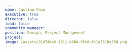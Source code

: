 ```yaml
---
name: Justina Chua
executive: true
director: false
lead: false
community_manager:   
position: Design, Project Management
project:  
image: /assets/91d74ba6-1911-4384-9fe0-8c1e331ba358.png
---
```

